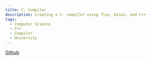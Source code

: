 ```yaml
---
title: C- Compiler
description: Creating a C- compiler using flex, bison, and C++
tags:
  - Computer Science
  - C++
  - Compiler
  - University
---
```

[Github](https://github.com/mason-fabel/c-)
